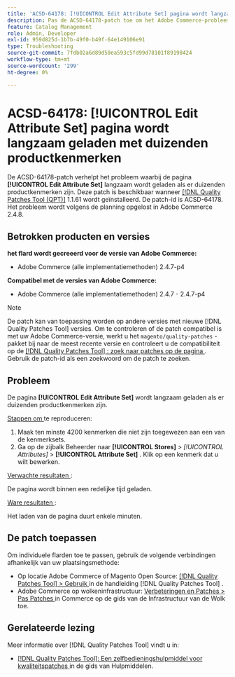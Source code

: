 ```yaml
---
title: 'ACSD-64178: [!UICONTROL Edit Attribute Set] pagina wordt langzaam geladen met duizenden productkenmerken'
description: Pas de ACSD-64178-patch toe om het Adobe Commerce-probleem op te lossen, waarbij de pagina [!UICONTROL Edit Attribute Set] langzaam wordt geladen als er duizenden productkenmerken zijn.
feature: Catalog Management
role: Admin, Developer
exl-id: 959d825d-1b7b-49f0-b49f-64e149106e91
type: Troubleshooting
source-git-commit: 7fdb02a6d89d50ea593c5fd99d78101f89198424
workflow-type: tm+mt
source-wordcount: '299'
ht-degree: 0%

---
```


# ACSD-64178: [!UICONTROL Edit Attribute Set] pagina wordt langzaam geladen met duizenden productkenmerken

De ACSD-64178-patch verhelpt het probleem waarbij de pagina **[!UICONTROL Edit Attribute Set]** langzaam wordt geladen als er duizenden productkenmerken zijn. Deze patch is beschikbaar wanneer [[!DNL Quality Patches Tool (QPT)]](/help/tools/quality-patches-tool/quality-patches-tool-to-self-serve-quality-patches.md) 1.1.61 wordt geïnstalleerd. De patch-id is ACSD-64178. Het probleem wordt volgens de planning opgelost in Adobe Commerce 2.4.8.

## Betrokken producten en versies

**het flard wordt gecreeerd voor de versie van Adobe Commerce:**

* Adobe Commerce (alle implementatiemethoden) 2.4.7-p4

**Compatibel met de versies van Adobe Commerce:**

* Adobe Commerce (alle implementatiemethoden) 2.4.7 - 2.4.7-p4

>[!NOTE]
>
>De patch kan van toepassing worden op andere versies met nieuwe [!DNL Quality Patches Tool] versies. Om te controleren of de patch compatibel is met uw Adobe Commerce-versie, werkt u het `magento/quality-patches` -pakket bij naar de meest recente versie en controleert u de compatibiliteit op de [[!DNL Quality Patches Tool] : zoek naar patches op de pagina ](https://experienceleague.adobe.com/tools/commerce-quality-patches/index.html?lang=nl-NL) . Gebruik de patch-id als een zoekwoord om de patch te zoeken.

## Probleem

De pagina **[!UICONTROL Edit Attribute Set]** wordt langzaam geladen als er duizenden productkenmerken zijn.

<u> Stappen om </u> te reproduceren:

1. Maak ten minste 4200 kenmerken die niet zijn toegewezen aan een van de kenmerksets.
1. Ga op de zijbalk Beheerder naar **[!UICONTROL Stores]** > *[!UICONTROL Attributes]* > **[!UICONTROL Attribute Set]** . Klik op een kenmerk dat u wilt bewerken.

<u> Verwachte resultaten </u>:

De pagina wordt binnen een redelijke tijd geladen.

<u> Ware resultaten </u>:

Het laden van de pagina duurt enkele minuten.

## De patch toepassen

Om individuele flarden toe te passen, gebruik de volgende verbindingen afhankelijk van uw plaatsingsmethode:

* Op locatie Adobe Commerce of Magento Open Source: [[!DNL Quality Patches Tool] > Gebruik ](/help/tools/quality-patches-tool/usage.md) in de handleiding [!DNL Quality Patches Tool] .
* Adobe Commerce op wolkeninfrastructuur: [ Verbeteringen en Patches > Pas Patches ](https://experienceleague.adobe.com/docs/commerce-cloud-service/user-guide/develop/upgrade/apply-patches.html?lang=nl-NL) in Commerce op de gids van de Infrastructuur van de Wolk toe.


## Gerelateerde lezing

Meer informatie over [!DNL Quality Patches Tool] vindt u in:

* [[!DNL Quality Patches Tool]: Een zelfbedieningshulpmiddel voor kwaliteitspatches ](/help/tools/quality-patches-tool/quality-patches-tool-to-self-serve-quality-patches.md) in de gids van Hulpmiddelen.

